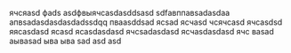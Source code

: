 ячсяasd
фads
asdфвыячсasdasddsasd
sdfавппавsadasdaa
апвsadasdasdasdadssdqq
пваasddsad
ясsad
ясчasd
чсячсasd
ячсasdsd
яясasdasd
ясasd
ясasdasdasd
ячсsadasdasd
ясчasdasdasd
ячс
ваsad
аываsad
ыва
ыва
sad
asd
asd
